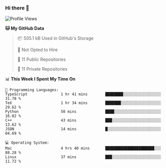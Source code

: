 ### Hi there 👋

<!--
**huayuan4396/huayuan4396** is a ✨ _special_ ✨ repository because its `README.md` (this file) appears on your GitHub profile.

Here are some ideas to get you started:

- 🔭 I’m currently working on ...
- 🌱 I’m currently learning ...
- 👯 I’m looking to collaborate on ...
- 🤔 I’m looking for help with ...
- 💬 Ask me about ...
- 📫 How to reach me: ...
- 😄 Pronouns: ...
- ⚡ Fun fact: ...
-->

<!--START_SECTION:waka-->
![Profile Views](http://img.shields.io/badge/Profile%20Views-2-blue)

**🐱 My GitHub Data** 

> 📦 505.1 kB Used in GitHub's Storage 
 > 
> 🚫 Not Opted to Hire
 > 
> 📜 11 Public Repositories 
 > 
> 🔑 11 Private Repositories 
 > 
📊 **This Week I Spent My Time On** 

```text
💬 Programming Languages: 
TypeScript               1 hr 41 mins        ████████░░░░░░░░░░░░░░░░░   31.78 % 
TeX                      1 hr 34 mins        ███████░░░░░░░░░░░░░░░░░░   29.62 % 
Python                   50 mins             ████░░░░░░░░░░░░░░░░░░░░░   16.02 % 
C++                      43 mins             ███░░░░░░░░░░░░░░░░░░░░░░   13.62 % 
JSON                     14 mins             █░░░░░░░░░░░░░░░░░░░░░░░░   04.69 % 

💻 Operating System: 
Mac                      4 hrs 40 mins       ██████████████████████░░░   88.28 % 
Linux                    37 mins             ███░░░░░░░░░░░░░░░░░░░░░░   11.72 % 
```


<!--END_SECTION:waka-->
